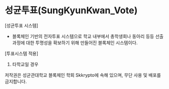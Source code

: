 # 성균투표(SungKyunKwan_Vote)

[성균투표 시스템]

- 블록체인 기반의 전자투표 시스템으로 학교 내부에서 총학생회나 동아리 등등 선출 과정에 대한 투명성을 확보하기 위해 만들어진 블록체인 시스템이다. 

[투표시스템 적용]

1. 타학교일 경우

저작권은 성균관대학교 블록체인 학회 Skkrypto에 속해 있으며, 무단 사용 및 배포를 금지합니다.
